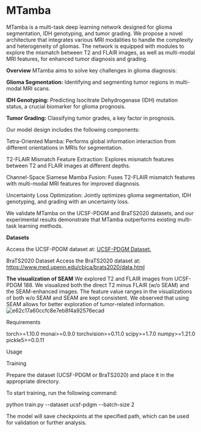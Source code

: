 # MTamba

MTamba is a multi-task deep learning network designed for glioma segmentation, IDH genotyping, and tumor grading. We propose a novel architecture that integrates various MRI modalities to handle the complexity and heterogeneity of gliomas. The network is equipped with modules to explore the mismatch between T2 and FLAIR images, as well as multi-modal MRI features, for enhanced tumor diagnosis and grading.

**Overview**
MTamba aims to solve key challenges in glioma diagnosis:

**Glioma Segmentation:** Identifying and segmenting tumor regions in multi-modal MRI scans.

**IDH Genotyping:** Predicting Isocitrate Dehydrogenase (IDH) mutation status, a crucial biomarker for glioma prognosis.

**Tumor Grading:** Classifying tumor grades, a key factor in prognosis.

Our model design includes the following components:

Tetra-Oriented Mamba: Performs global information interaction from different orientations in MRIs for segmentation.

T2-FLAIR Mismatch Feature Extraction: Explores mismatch features between T2 and FLAIR images at different depths.

Channel-Space Siamese Mamba Fusion: Fuses T2-FLAIR mismatch features with multi-modal MRI features for improved diagnosis.

Uncertainty Loss Optimization: Jointly optimizes glioma segmentation, IDH genotyping, and grading with an uncertainty loss.

We validate MTamba on the UCSF-PDGM and BraTS2020 datasets, and our experimental results demonstrate that MTamba outperforms existing multi-task learning methods.

**Datasets**

Access the UCSF-PDGM dataset at: [UCSF-PDGM Dataset.](https://www.cancerimagingarchive.net/collection/ucsf-pdgm/.)

BraTS2020 Dataset
Access the BraTS2020 dataset at: https://www.med.upenn.edu/cbica/brats2020/data.html 

**The visualization of SEAM**
We explored T2 and FLAIR images from UCSF-PDGM 188. We visualized both the direct T2 minus FLAIR (w/o SEAM) and the SEAM-enhanced images. The feature value ranges in the visualizations of both w/o SEAM and SEAM are kept consistent. We observed that using SEAM allows for better exploration of tumor-related information.
![e62c17a60ccfc8e7eb8f4a92576ecad](https://github.com/user-attachments/assets/648e196f-938e-4030-9f0c-cf3ea40a43e7)




Requirements

torch>=1.10.0
monai>=0.9.0
torchvision>=0.11.0
scipy>=1.7.0
numpy>=1.21.0
pickle5>=0.0.11


Usage

Training

Prepare the dataset (UCSF-PDGM or BraTS2020) and place it in the appropriate directory.

To start training, run the following command:

python train.py --dataset ucsf-pdgm --batch-size 2

The model will save checkpoints at the specified path, which can be used for validation or further analysis.


